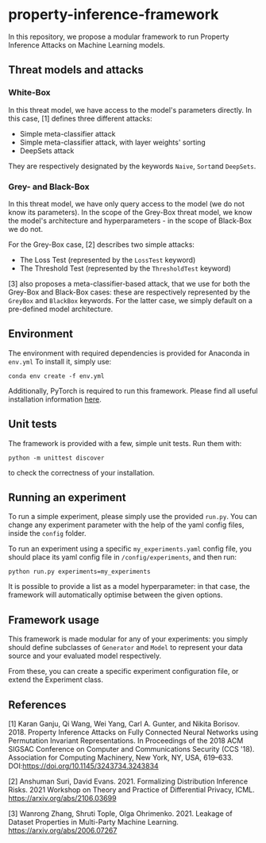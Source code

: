 # property-inference-framework

In this repository, we propose a modular framework to run Property Inference Attacks on Machine Learning models.

## Threat models and attacks

### White-Box 
In this threat model, we have access to the model's parameters directly. In this case, [1] defines three different attacks:
 * Simple meta-classifier attack
 * Simple meta-classifier attack, with layer weights' sorting
 * DeepSets attack
 
They are respectively designated by the keywords `Naive`, `Sort`and `DeepSets`.

### Grey- and Black-Box
 
In this threat model, we have only query access to the model (we do not know its parameters). In the scope of the Grey-Box threat model, we know the model's architecture and hyperparameters - in the scope of Black-Box we do not.

For the Grey-Box case, [2] describes two simple attacks:
 * The Loss Test (represented by the `LossTest` keyword)
 * The Threshold Test (represented by the `ThresholdTest` keyword)
 
[3] also proposes a meta-classifier-based attack, that we use for both the Grey-Box and Black-Box cases: these are respectively represented by the `GreyBox` and `BlackBox` keywords. For the latter case, we simply default on a pre-defined model architecture.

 
## Environment

The environment with required dependencies is provided for Anaconda in `env.yml`
To install it, simply use:

`conda env create -f env.yml`

Additionally, PyTorch is required to run this framework. Please find all useful installation information [here](https://pytorch.org/).

## Unit tests

The framework is provided with a few, simple unit tests. Run them with:

`python -m unittest discover`

to check the correctness of your installation.

## Running an experiment

To run a simple experiment, please simply use the provided `run.py`. You can change any experiment parameter with the help of the yaml config files, inside the `config` folder.

To run an experiment using a specific `my_experiments.yaml` config file, you should place its yaml config file in `/config/experiments`, and then run:

`python run.py experiments=my_experiments`

It is possible to provide a list as a model hyperparameter: in that case, the framework will automatically optimise between the given options.
 
## Framework usage

This framework is made modular for any of your experiments: you simply should define subclasses of `Generator` and `Model`
to represent your data source and your evaluated model respectively.

From these, you can create a specific experiment configuration file, or extend the Experiment class.

## References

[1] Karan Ganju, Qi Wang, Wei Yang, Carl A. Gunter, and Nikita Borisov. 2018. Property Inference Attacks on Fully Connected Neural Networks using Permutation Invariant Representations. In Proceedings of the 2018 ACM SIGSAC Conference on Computer and Communications Security (CCS '18). Association for Computing Machinery, New York, NY, USA, 619–633. DOI:https://doi.org/10.1145/3243734.3243834

[2] Anshuman Suri, David Evans. 2021. Formalizing Distribution Inference Risks. 2021 Workshop on Theory and Practice of Differential Privacy, ICML. https://arxiv.org/abs/2106.03699

[3] Wanrong Zhang, Shruti Tople, Olga Ohrimenko. 2021. Leakage of Dataset Properties in Multi-Party Machine Learning. https://arxiv.org/abs/2006.07267
